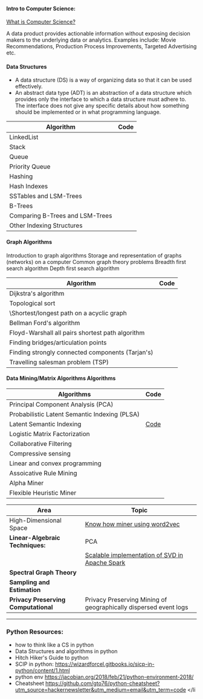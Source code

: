#### Intro to Computer Science: 

[What is Computer Science?](https://github.com/asjad99/algorithms-GYM/tree/master)

A data product provides actionable information without exposing decision makers to the underlying
data or analytics. Examples include: Movie Recommendations, Production Process Improvements, Targeted Advertising etc. 

#### Data Structures 

- A data structure (DS) is a way of organizing data so that it can be used effectively.
- An abstract data type (ADT) is an abstraction of a data structure which provides only the interface to which a data structure must adhere to. The interface does not give any specific details about how something should be implemented or in what programming language.


| Algorithm                | Code      | 
|--------------------------|-----------|
| LinkedList               |           |  
| Stack                    |           |
| Queue                    |           |  
| Priority Queue           |           |
| Hashing                  |           |
| Hash Indexes             |           |
| SSTables and LSM-Trees   |           |
| B-Trees                  |           |
| Comparing B-Trees and LSM-Trees|           |
| Other Indexing Structures|           |


#### Graph Algorithms 

Introduction to graph algorithms 
      Storage and representation of graphs (networks) on a computer
      Common graph theory problems
      Breadth first search algorithm
      Depth first search algorithm

| Algorithm                | Code | 
|--------------------------|------|
| Dijkstra's algorithm     |      |
| Topological sort                        |      |
|  \Shortest/longest path on a acyclic graph                         |      |
| Bellman Ford's algorithm                         |      |
| Floyd-Warshall all pairs shortest path algorithm |     |
| Finding bridges/articulation points             |     | 
| Finding strongly connected components (Tarjan's) |   | 
|  Travelling salesman problem (TSP)   |    |


#### Data Mining/Matrix Algorithms  Algorithms 



|   Algorithms                   | Code |
|-----------------------------------------------|-------------------------------------------------------------------------------------------|
| Principal Component Analysis (PCA)            |                                                                                           |
| Probabilistic Latent Semantic Indexing (PLSA) |                                                                                           |
| Latent Semantic Indexing                      |     [Code](https://gist.github.com/asjad99/e87a695df10b0859ee943b8e661f0fc3)              |
| Logistic Matrix Factorization                 |                                                                                           |
| Collaborative Filtering                       |                                                                                           |
| Compressive sensing                           |                                                                                           |
| Linear and convex programming                 |                                                                                           |
| Assoicative Rule Mining                       |                                                                                           |           
| Alpha Miner                                   |                                                                                           |             
| Flexible Heuristic Miner                      |                                                                                           |                


| Area                                      | Topic | 
|-----------------------------------------------|-----------|
| High-Dimensional Space |  [Know how miner using word2vec](https://github.com/asjad99/know-how-mining)         |  
|**Linear-Algebraic Techniques:**|  PCA
|                                | [Scalable implementation of SVD in Apache Spark](https://gist.github.com/asjad99/e87a695df10b0859ee943b8e661f0fc3)
| **Spectral Graph Theory**      |            |
| **Sampling and Estimation**    |            |
| **Privacy Preserving Computational** | Privacy Preserving Mining of geographically dispersed event logs |


-----------------------------------------------------------------------------


### Python Resources: 

- how to think like a CS in python
- Data Structures and algorithms in python
- Hitch Hiker's Guide to python
- SCIP in python: https://wizardforcel.gitbooks.io/sicp-in-python/content/1.html
- python env https://jacobian.org/2018/feb/21/python-environment-2018/
- Cheatsheet https://github.com/gto76/python-cheatsheet?utm_source=hackernewsletter&utm_medium=email&utm_term=code </li



